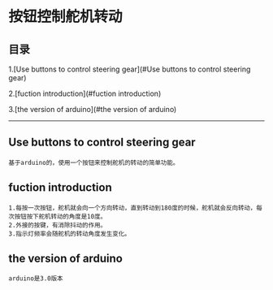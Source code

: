 # 按钮控制舵机转动

## 目录
1.[Use buttons to control steering gear](#Use buttons to control steering gear)

2.[fuction introduction](#fuction introduction)

3.[the version of arduino](#the version of arduino)

---------------------------------------------------
## Use buttons to control steering gear

    基于arduino的，使用一个按钮来控制舵机的转动的简单功能。
## fuction introduction

    1.每按一次按钮，舵机就会向一个方向转动，直到转动到180度的时候，舵机就会反向转动，每次按钮按下舵机转动的角度是10度。
    2.外接的按键，有消除抖动的作用。
    3.指示灯频率会随舵机的转动角度发生变化。
## the version of arduino
    arduino是3.0版本

